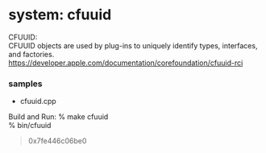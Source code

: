system: cfuuid
===============

CFUUID:  
CFUUID objects are used by plug-ins to uniquely identify types, interfaces, and factories.
 https://developer.apple.com/documentation/corefoundation/cfuuid-rci  

### samples
- cfuuid.cpp 

Build and Run: 
% make cfuuid  
% bin/cfuuid 
> 0x7fe446c06be0
